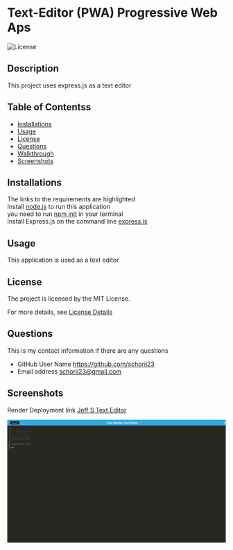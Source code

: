 
# Text-Editor (PWA) Progressive Web Aps

![License](https://img.shields.io/badge/License-MIT-yellow.svg)

## Description
This project uses express.js as a text editor

## Table of Contentss


* [Installations](#installations)
* [Usage](#usage)
* [License](#license)
* [Questions](#questions)
* [Walkthrough](#walkthrough)
* [Screenshots](#screenshots)


## Installations
The links to the requirements are highlighted<br>
Install [node.js](https://nodejs.org/en) to run this application<br>
you need to run [npm init](https://docs.npmjs.com/cli/v10/commands/npm-init) in your terminal <br>
Install Express.js on the command line [express.js](https://www.npmjs.com/package/)<br>


## Usage
This application is used as a text editor

## License
The project is licensed by the MIT License.

For more details, see [License Details](https://choosealicense.com/licenses/mit/)

## Questions

  This is my contact information if there are any questions

  - GitHub User Name https://github.com/schorij23
  - Email address schorij23@gmail.com

## Screenshots
Render Deployment link [Jeff S Text Editor](https://jeffs-text-editor-pwa.onrender.com/)

![Heroku Opening Screen](./assets/J.A.T.E.png)
